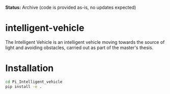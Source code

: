 **Status:** Archive (code is provided as-is, no updates expected)

# intelligent-vehicle

The Intelligent Vehicle is an intelligent vehicle moving towards the source of
light and avoiding obstacles, carried out as part of the master's thesis.

# Installation

```bash
cd Pi_Intelligent_vehicle
pip install -e .
```
